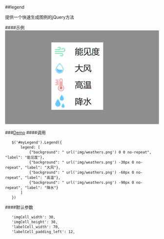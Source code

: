##legend

提供一个快速生成图例的jQuery方法

####示例
![Alt text](demo.png)

###[Demo](https://www.baidu.com/)
####调用
```
   $('#myLegend').Legend({
       legend: [
           {"background": " url('img/weathers.png') 0 0 no-repeat", "label": "能见度"},
           {"background": " url('img/weathers.png') -30px 0 no-repeat", "label": "大风"},
           {"background": " url('img/weathers.png') -60px 0 no-repeat", "label": "高温"},
           {"background": " url('img/weathers.png') -90px 0 no-repeat", "label": "降水"}
       ]
   })
```
####默认参数
```
   'imgCell_width': 30,
   'imgCell_height': 30,
   'labelCell_width': 70,
   'labelCell_padding_left': 12,
```